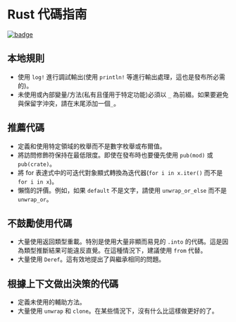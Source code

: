 # Rust 代碼指南

[![badge](https://img.shields.io/endpoint.svg?url=https%3A%2F%2Fgezf7g7pd5.execute-api.ap-northeast-1.amazonaws.com%2Fdefault%2Fsource_up_to_date%3Fowner%3Derg-lang%26repos%3Derg%26ref%3Dmain%26path%3Ddoc/EN/dev_guide/rust_code_guideline.md%26commit_hash%3Dd15cbbf7b33df0f78a575cff9679d84c36ea3ab1)](https://gezf7g7pd5.execute-api.ap-northeast-1.amazonaws.com/default/source_up_to_date?owner=erg-lang&repos=erg&ref=main&path=doc/EN/dev_guide/rust_code_guideline.md&commit_hash=d15cbbf7b33df0f78a575cff9679d84c36ea3ab1)

## 本地規則

* 使用 `log!` 進行調試輸出(使用 `println!` 等進行輸出處理，這也是發布所必需的)。
* 未使用或內部變量/方法(私有且僅用于特定功能)必須以 `_` 為前綴。如果要避免與保留字沖突，請在末尾添加一個`_`。

## 推薦代碼

* 定義和使用特定領域的枚舉而不是數字枚舉或布爾值。
* 將訪問修飾符保持在最低限度。即使在發布時也要優先使用 `pub(mod)` 或 `pub(crate)`。
* 將 for 表達式中的可迭代對象顯式轉換為迭代器(`for i in x.iter()` 而不是 `for i in x`)。
* 懶惰的評價。例如，如果 `default` 不是文字，請使用 `unwrap_or_else` 而不是 `unwrap_or`。

## 不鼓勵使用代碼

* 大量使用返回類型重載。特別是使用大量非顯而易見的 `.into` 的代碼。這是因為類型推斷結果可能違反直覺。在這種情況下，建議使用 `from` 代替。
* 大量使用 `Deref`。這有效地提出了與繼承相同的問題。

## 根據上下文做出決策的代碼

* 定義未使用的輔助方法。
* 大量使用 `unwrap` 和 `clone`。在某些情況下，沒有什么比這樣做更好的了。